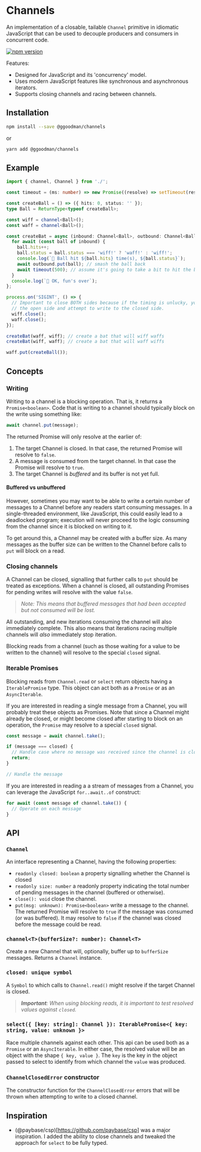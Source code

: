 # Channels

An implementation of a closable, tailable `Channel` primitive in idiomatic JavaScript that can be used to decouple producers and consumers in concurrent code.

[![npm version](https://badge.fury.io/js/%40ggoodman%2Fchannels.svg)](https://npm.im/%40ggoodman%2Fchannels)

Features:

- Designed for JavaScript and its 'concurrency' model.
- Uses modern JavaScript features like synchronous and asynchronous iterators.
- Supports closing channels and racing between channels.

## Installation

```bash
npm install --save @ggoodman/channels
```

or

```bash
yarn add @ggoodman/channels
```

## Example

```ts
import { channel, Channel } from './';

const timeout = (ms: number) => new Promise((resolve) => setTimeout(resolve, ms));

const createBall = () => ({ hits: 0, status: '' });
type Ball = ReturnType<typeof createBall>;

const wiff = channel<Ball>();
const waff = channel<Ball>();

const createBat = async (inbound: Channel<Ball>, outbound: Channel<Ball>) => {
  for await (const ball of inbound) {
    ball.hits++;
    ball.status = ball.status === 'wiff!' ? 'waff!' : 'wiff!';
    console.log(`🎾 Ball hit ${ball.hits} time(s), ${ball.status}`);
    await outbound.put(ball); // smash the ball back
    await timeout(500); // assume it's going to take a bit to hit the ball
  }
  console.log(`🛑 OK, fun's over`);
};

process.on('SIGINT', () => {
  // Important to close BOTH sides because if the timing is unlucky, you read from
  // the open side and attempt to write to the closed side.
  wiff.close();
  waff.close();
});

createBat(waff, wiff); // create a bat that will wiff waffs
createBat(wiff, waff); // create a bat that will waff wiffs

waff.put(createBall());
```

## Concepts

### Writing

Writing to a channel is a blocking operation. That is, it returns a `Promise<boolean>`. Code that is writing to a channel should typically block on the write using something like:

```ts
await channel.put(message);
```

The returned Promise will only resolve at the earlier of:

1. The target Channel is closed. In that case, the returned Promise will resolve to `false`.
2. A message is consumed from the target channel. In that case the Promise will resolve to `true`.
3. The target Channel is _buffered_ and its buffer is not yet full.

#### Buffered vs unbuffered

However, sometimes you may want to be able to write a certain number of messages to a Channel before any readers start consuming messages. In a single-threaded environment, like JavaScript, this could easily lead to a deadlocked program; execution will never proceed to the logic consuming from the channel since it is blocked on writing to it.

To get around this, a Channel may be created with a buffer size. As many messages as the buffer size can be written to the Channel before calls to `put` will block on a read.

### Closing channels

A Channel can be closed, signalling that further calls to `put` should be treated as exceptions. When a channel is closed, all outstanding Promises for pending writes will resolve with the value `false`.

> *Note: This means that buffered messages that had been accepted but not consumed will be lost.*

All outstanding, and new iterations consuming the channel will also immediately complete. This also means that iterations racing multiple channels will _also_ immediately stop iteration.

Blocking reads from a channel (such as those waiting for a value to be written to the channel) will resolve to the special `closed` signal.

### Iterable Promises

Blocking reads from `Channel.read` or `select` return objects having a `IterablePromise` type. This object can act both as a `Promise` or as an `AsyncIterable`.

If you are interested in reading a single message from a Channel, you will probably treat these objects as Promises. Note that since a Channel might already be closed, or might become closed after starting to block on an operation, the `Promise` may resolve to a special `closed` signal.

```ts
const message = await channel.take();

if (message === closed) {
  // Handle case where no message was received since the channel is closed
  return;
}

// Handle the message
```

If you are interested in reading a a stream of messages from a Channel, you can leverage the JavaScript `for..await..of` construct:

```ts
for await (const message of channel.take()) {
  // Operate on each message
}
```

## API

### `Channel`

An interface representing a Channel, having the following properties:

- `readonly closed: boolean` a property signalling whether the Channel is closed
- `readonly size: number` a readonly property indicating the total number of pending messages in the channel (buffered or otherwise).
- `close(): void` close the channel.
- `put(msg: unknown): Promise<boolean>` write a message to the channel. The returned Promise will resolve to `true` if the message was consumed (or was buffered). It may resolve to `false` if the channel was closed before the message could be read.

### `channel<T>(bufferSize?: number): Channel<T>`

Create a new Channel that will, optionally, buffer up to `bufferSize` messages. Returns a `Channel` instance.

### `closed: unique symbol`

A `Symbol` to which calls to `Channel.read()` might resolve if the target Channel is closed.

> _**Important**: When using blocking reads, it is important to test resolved values against `closed`._

### `select({ [key: string]: Channel }): IterablePromise<{ key: string, value: unknown }>`

Race multiple channels against each other. This api can be used both as a `Promise` or an `AsyncIterable`. In either case, the resolved value will be an object with the shape `{ key, value }`. The `key` is the key in the object passed to select to identify from which channel the `value` was produced.

### `ChannelClosedError` constructor

The constructor function for the `ChannelClosedError` errors that will be thrown when attempting to write to a closed channel.

## Inspiration

- (@paybase/csp)[https://github.com/paybase/csp] was a major inspiration. I added the ability to close channels and tweaked the approach for `select` to be fully typed.
